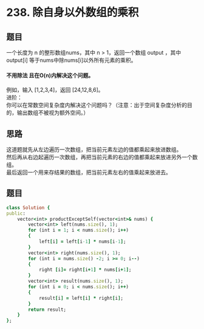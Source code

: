 # 238. 除自身以外数组的乘积
## 题目
一个长度为 n 的整形数组nums，其中 n > 1，返回一个数组 output ，其中 output[i] 等于nums中除nums[i]以外所有元素的乘积。  
#### 不用除法 且在O(n)内解决这个问题。  
例如，输入 [1,2,3,4]，返回 [24,12,8,6]。  
进阶：  
你可以在常数空间复杂度内解决这个问题吗？（注意：出于空间复杂度分析的目的，输出数组不被视为额外空间。）  
## 思路
这道题就先从左边遍历一次数组，把当前元素左边的值都乘起来放进数组。  
然后再从右边起遍历一次数组，再把当前元素的右边的值都乘起来放进另外一个数组。  
最后返回一个用来存结果的数组，把当前元素左右的值乘起来放进去。  
## 题目
```ruby
class Solution {  
public:  
    vector<int> productExceptSelf(vector<int>& nums) {    
        vector<int> left(nums.size(), 1);  
        for (int i = 1; i < nums.size(); i++)  
        {  
            left[i] = left[i-1] * nums[i-1];  
        }  
        vector<int> right(nums.size(), 1); 
        for (int i = nums.size() -2; i >= 0; i--)  
        {  
            right [i]= right[i+1] * nums[i+1];  
        }  
        vector<int> result(nums.size(), 1); 
        for (int i = 0; i < nums.size(); i++)  
        {  
            result[i] = left[i] * right[i];  
        }  
        return result;  
    }  
};
```

